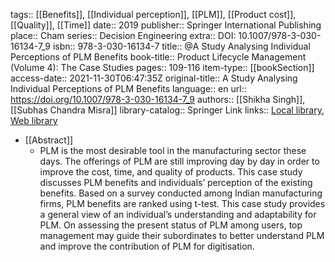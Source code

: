 tags:: [[Benefits]], [[Individual perception]], [[PLM]], [[Product cost]], [[Quality]], [[Time]]
date:: 2019
publisher:: Springer International Publishing
place:: Cham
series:: Decision Engineering
extra:: DOI: 10.1007/978-3-030-16134-7_9
isbn:: 978-3-030-16134-7
title:: @A Study Analysing Individual Perceptions of PLM Benefits
book-title:: Product Lifecycle Management (Volume 4): The Case Studies
pages:: 109-116
item-type:: [[bookSection]]
access-date:: 2021-11-30T06:47:35Z
original-title:: A Study Analysing Individual Perceptions of PLM Benefits
language:: en
url:: https://doi.org/10.1007/978-3-030-16134-7_9
authors:: [[Shikha Singh]], [[Subhas Chandra Misra]]
library-catalog:: Springer Link
links:: [Local library](zotero://select/library/items/P5IMPPMJ), [Web library](https://www.zotero.org/users/6520516/items/P5IMPPMJ)

- [[Abstract]]
	- PLM is the most desirable tool in the manufacturing sector these days. The offerings of PLM are still improving day by day in order to improve the cost, time, and quality of products. This case study discusses PLM benefits and individuals’ perception of the existing benefits. Based on a survey conducted among Indian manufacturing firms, PLM benefits are ranked using t-test. This case study provides a general view of an individual’s understanding and adaptability for PLM. On assessing the present status of PLM among users, top management may guide their subordinates to better understand PLM and improve the contribution of PLM for digitisation.